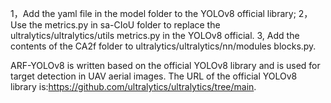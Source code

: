 1，Add the yaml file in the model folder to the YOLOv8 official library;
2，Use the metrics.py in sa-CIoU folder to replace the ultralytics/ultralytics/utils metrics.py in the YOLOv8 official.
3, Add the contents of the CA2f folder to ultralytics/ultralytics/nn/modules blocks.py.

ARF-YOLOv8 is written based on the official YOLOv8 library and is used for target detection in UAV aerial images. The URL of the official YOLOv8 library is:https://github.com/ultralytics/ultralytics/tree/main.

